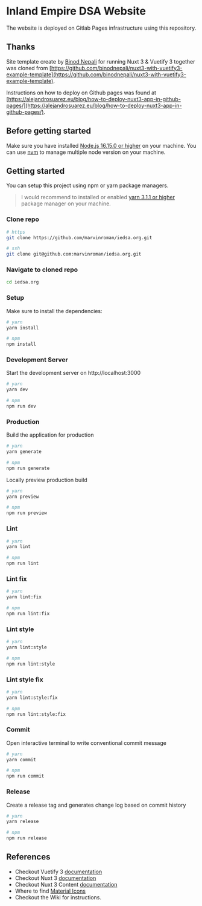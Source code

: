 # Inland Empire DSA Website

The website is deployed on Gitlab Pages infrastructure using this repository.

## Thanks

Site template create by [Binod Nepali](https://github.com/binodnepali) for running Nuxt 3 & Vuetify 3 together was cloned from [https://github.com/binodnepali/nuxt3-with-vuetify3-example-template](https://github.com/binodnepali/nuxt3-with-vuetify3-example-template). 

Instructions on how to deploy on Github pages was found at [https://alejandrosuarez.eu/blog/how-to-deploy-nuxt3-app-in-github-pages/](https://alejandrosuarez.eu/blog/how-to-deploy-nuxt3-app-in-github-pages/). 

## Before getting started

Make sure you have installed [Node.js 16.15.0 or higher](https://nodejs.org/en/) on your machine. You can use [nvm](https://github.com/nvm-sh/nvm) to manage multiple node version on your machine.

## Getting started

You can setup this project using npm or yarn package managers.

> I would recommend to installed or enabled [yarn 3.1.1 or higher](https://yarnpkg.com/getting-started) package manager on your machine.

### Clone repo

```bash
# https
git clone https://github.com/marvinroman/iedsa.org.git

# ssh
git clone git@github.com:marvinroman/iedsa.org.git
```

### Navigate to cloned repo

```bash
cd iedsa.org
```

### Setup

Make sure to install the dependencies:

```bash
# yarn
yarn install

# npm
npm install
```

### Development Server

Start the development server on http://localhost:3000

```bash
# yarn
yarn dev

# npm
npm run dev
```

### Production

Build the application for production

```bash
# yarn
yarn generate

# npm
npm run generate
```

Locally preview production build

```bash
# yarn
yarn preview

# npm
npm run preview
```

### Lint

```bash
# yarn
yarn lint

# npm
npm run lint
```

### Lint fix

```bash
# yarn
yarn lint:fix

# npm
npm run lint:fix
```

### Lint style

```bash
# yarn
yarn lint:style

# npm
npm run lint:style
```

### Lint style fix

```bash
# yarn
yarn lint:style:fix

# npm
npm run lint:style:fix
```

### Commit

Open interactive terminal to write conventional commit message

```bash
# yarn
yarn commit

# npm
npm run commit
```

### Release

Create a release tag and generates change log based on commit history

```bash
# yarn
yarn release

# npm
npm run release
```

## References

* Checkout Vuetify 3 [documentation](https://vuetifyjs.com/en/getting-started/installation/)  
* Checkout Nuxt 3 [documentation](https://nuxt.com/docs/getting-started/introduction)  
* Checkout Nuxt 3 Content [documentation](https://content.nuxtjs.org/get-started)  
* Where to find [Material Icons](https://pictogrammers.com/library/mdi/)  
* Checkout the Wiki for instructions.  
